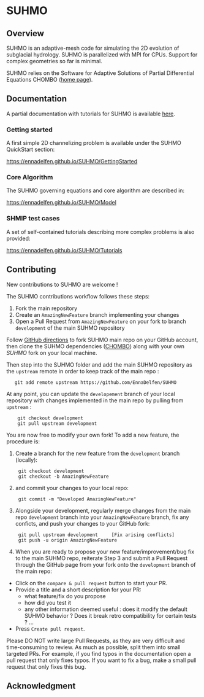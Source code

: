 # SUHMO


## Overview

SUHMO is an adaptive-mesh code for simulating the 2D evolution of subglacial hydrology. SUHMO is parallelized with MPI for CPUs. 
Support for complex geometries so far is minimal.

SUHMO relies on the Software for Adaptive Solutions of Partial Differential Equations CHOMBO 
([home page](https://commons.lbl.gov/display/chombo/Chombo+-+Software+for+Adaptive+Solutions+of+Partial+Differential+Equations)).

## Documentation

A partial documentation with tutorials for SUHMO is available [here](https://ennadelfen.github.io/SUHMO/).

### Getting started

A first simple 2D channelizing problem is available under the SUHMO QuickStart section:

https://ennadelfen.github.io/SUHMO/GettingStarted

### Core Algorithm

The SUHMO governing equations and core algorithm are described in:

https://ennadelfen.github.io/SUHMO/Model

### SHMIP test cases

A set of self-contained tutorials describing more complex problems is also provided:

https://ennadelfen.github.io/SUHMO/Tutorials

## Contributing

New contributions to SUHMO are welcome !

The SUHMO contributions workflow follows these steps:
1. Fork the main repository
2. Create an `AmazingNewFeature` branch implementing your changes 
3. Open a Pull Request from `AmazingNewFeature` on your fork to branch `development` of the main SUHMO repository

Follow [GitHub directions](https://docs.github.com/en/free-pro-team@latest/github/getting-started-with-github/fork-a-repo) 
to fork SUHMO main repo on your GitHub account, then clone the SUHMO dependencies 
([CHOMBO](https://github.com/EnnaDelfen/Chombo_3.2/tree/feature_SUHMO)) along with your own *SUHMO* fork on your local machine.

Then step into the SUHMO folder and add the main SUHMO repository as the `upstream` remote in order to keep track of the main repo :

       git add remote upstream https://github.com/EnnaDelfen/SUHMO

At any point, you can update the `developement` branch of your local repository with changes implemented in the main repo by pulling from `upstream` : 

        git checkout development
        git pull upstream development

You are now free to modify your own fork! To add a new feature, the procedure is:

1. Create a branch for the new feature from the `development` branch (locally):

        git checkout development 
        git checkout -b AmazingNewFeature

2. and commit your changes to your local repo: 

        git commit -m "Developed AmazingNewFeature"

3. Alongside your development, regularly merge changes from the main repo `development` branch into your `AmazingNewFeature` branch,
fix any conficts, and push your changes to your GitHub fork:
   
        git pull upstream development     [Fix arising conflicts]
        git push -u origin AmazingNewFeature 

4. When you are ready to propose your new feature/improvement/bug fix to the main SUHMO repo, reiterate Step 3 and submit a Pull Request through the GitHub page from your fork onto the `development` branch of the main repo:

 - Click on the ``compare & pull request`` button to start your PR.
 - Provide a title and a short description for your PR:
   * what feature/fix do you propose
   * how did you test it
   * any other information deemed useful : does it modify the default SUHMO behavior ? Does it break retro compatibility for certain tests ? ...
 - Press ``Create pull request``.

Please DO NOT write large Pull Requests, as they are very difficult and time-consuming to review.
As much as possible, split them into small targeted PRs.
For example, if you find typos in the documentation open a pull request that only fixes typos.
If you want to fix a bug, make a small pull request that only fixes this bug.

## Acknowledgment


